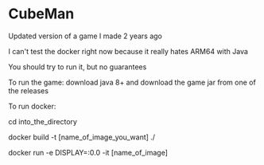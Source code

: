 # CubeMan
Updated version of a game I made 2 years ago

I can't test the docker right now because it really hates ARM64 with Java

You should try to run it, but no guarantees

To run the game: download java 8+ and download the game jar from one of the releases

To run docker:

cd into_the_directory

docker build -t [name_of_image_you_want] ./

docker run -e DISPLAY=:0.0 -it [name_of_image]
